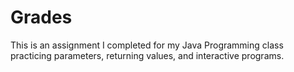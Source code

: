 # Grades
This is an assignment I completed for my Java Programming class practicing parameters, returning values, and interactive programs.
